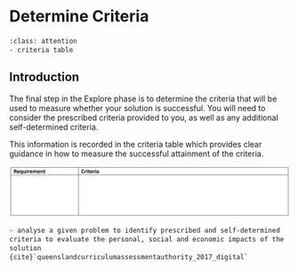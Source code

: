 # Determine Criteria

```{admonition} Tools used:
:class: attention
- criteria table
```
## Introduction
The final step in the Explore phase is to determine the criteria that will be used to measure whether your solution is successful. You will need to consider the prescribed criteria provided to you, as well as any additional self-determined criteria.

This information is recorded in the criteria table which provides clear guidance in how to measure the successful attainment of the criteria.

![criteria table](./assests/criteria.png)

```{admonition} Unit 1 subject matter covered:
- analyse a given problem to identify prescribed and self-determined criteria to evaluate the personal, social and economic impacts of the solution
{cite}`queenslandcurriculumassessmentauthority_2017_digital`
```